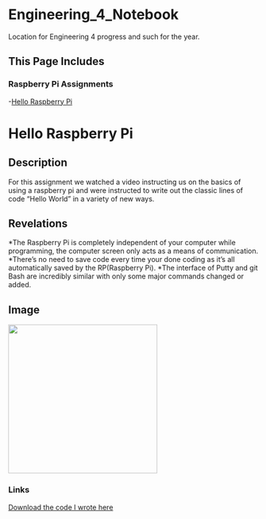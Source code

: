 # Engineering_4_Notebook
Location for Engineering 4 progress and such for the year.

## This Page Includes

### Raspberry Pi Assignments

-[Hello Raspberry Pi](#Hello-Raspberry-Pi)

# Hello Raspberry Pi

## Description
For this assignment we watched a video instructing us on the basics of using a raspberry pi and were instructed to write out the classic lines of code “Hello World” in a variety of new ways. 

## Revelations

*The Raspberry Pi is completely independent of your computer while programming, the computer screen only acts as a means of communication.
*There’s no need to save code every time your done coding as it’s all automatically saved by the RP(Raspberry Pi).
*The interface of Putty and git Bash are incredibly similar with only some major commands changed or added. 

## Image
<img src="" width=300px>

### Links
[Download the code I wrote here](https://github.com/cstours08/Engineering_4_Notebook/blob/main/Python/hello%20World)
